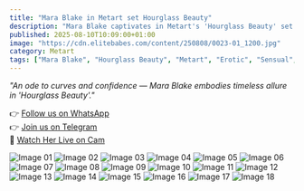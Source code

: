 ```yaml
---
title: "Mara Blake in Metart set Hourglass Beauty"
description: "Mara Blake captivates in Metart's 'Hourglass Beauty' set — every curve perfectly sculpted, every glance irresistibly inviting."
published: 2025-08-10T10:09:00+01:00
image: "https://cdn.elitebabes.com/content/250808/0023-01_1200.jpg"
category: Metart
tags: ["Mara Blake", "Hourglass Beauty", "Metart", "Erotic", "Sensual", "Art Nude"]
---
```


*"An ode to curves and confidence — Mara Blake embodies timeless allure in 'Hourglass Beauty'."*

👉 [Follow us on WhatsApp](https://whatsapp.com/channel/0029VaMsUAp7tkjI8KcaRn10)  
👉 [Join us on Telegram](https://t.me/Xibabes)  
🔞 [Watch Her Live on Cam](https://redirecting-kappa.vercel.app/)  

![Image 01](https://cdn.elitebabes.com/content/250808/0023-01_1200.jpg)
![Image 02](https://cdn.elitebabes.com/content/250808/0023-02_1200.jpg)
![Image 03](https://cdn.elitebabes.com/content/250808/0023-03_1200.jpg)
![Image 04](https://cdn.elitebabes.com/content/250808/0023-04_1200.jpg)
![Image 05](https://cdn.elitebabes.com/content/250808/0023-05_1200.jpg)
![Image 06](https://cdn.elitebabes.com/content/250808/0023-06_1200.jpg)
![Image 07](https://cdn.elitebabes.com/content/250808/0023-07_1200.jpg)
![Image 08](https://cdn.elitebabes.com/content/250808/0023-08_1200.jpg)
![Image 09](https://cdn.elitebabes.com/content/250808/0023-09_1200.jpg)
![Image 10](https://cdn.elitebabes.com/content/250808/0023-10_1200.jpg)
![Image 11](https://cdn.elitebabes.com/content/250808/0023-11_1200.jpg)
![Image 12](https://cdn.elitebabes.com/content/250808/0023-12_1200.jpg)
![Image 13](https://cdn.elitebabes.com/content/250808/0023-13_1200.jpg)
![Image 14](https://cdn.elitebabes.com/content/250808/0023-14_1200.jpg)
![Image 15](https://cdn.elitebabes.com/content/250808/0023-15_1200.jpg)
![Image 16](https://cdn.elitebabes.com/content/250808/0023-16_1200.jpg)
![Image 17](https://cdn.elitebabes.com/content/250808/0023-17_1200.jpg)
![Image 18](https://cdn.elitebabes.com/content/250808/0023-18_1200.jpg)